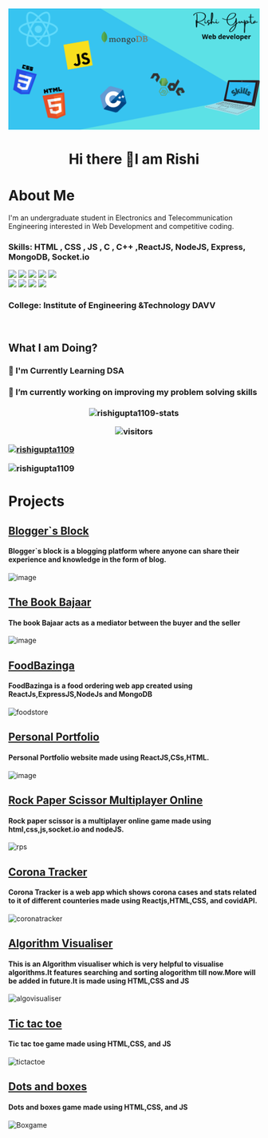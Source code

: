 

<h3 align="center"> </h3>


![](https://github.com/rishigupta1109/rishigupta1109/blob/main/skills-img.png)
<h1 align="center">Hi there 👋I am Rishi </h1>
<h1>About Me</h1>

<p>
 I'm an undergraduate student in Electronics and Telecommunication Engineering interested in Web Development and competitive coding. 
</p>

<h3> Skills: HTML , CSS , JS , C , C++  ,ReactJS, NodeJS, Express, MongoDB, Socket.io</h3>
<span>
<img src="https://img.shields.io/badge/html5%20-%23E34F26.svg?&style=for-the-badge&logo=html5&logoColor=white"/>
<img src="https://img.shields.io/badge/css3%20-%231572B6.svg?&style=for-the-badge&logo=css3&logoColor=white"/>
<img src="https://img.shields.io/badge/javascript%20-%23323330.svg?&style=for-the-badge&logo=javascript&logoColor=%23F7DF1E"/>
 <img src="https://img.shields.io/badge/-ReactJs-61DAFB?logo=react&logoColor=white&style=for-the-badge"/>
 <img src="https://img.shields.io/badge/Node.js-43853D?style=for-the-badge&logo=node.js&logoColor=white"/>

<br>
<span>
<img src="https://img.shields.io/badge/C-00599C?style=for-the-badge&logo=c&logoColor=white "/>
<img src="https://img.shields.io/badge/C%2B%2B-00599C?style=for-the-badge&logo=c%2B%2B&logoColor=white "/>

<img src="https://img.shields.io/badge/git%20-%23404d59.svg?&style=for-the-badge&logo=git&logoColor=white"/>
<img src="https://img.shields.io/badge/github%20-%23121011.svg?&style=for-the-badge&logo=github&logoColor=white"/></span>
<br>
</span>

<h3> College: Institute of Engineering &Technology DAVV </h3> <br />



<h2 align="left"> What I am Doing? </h2>

<h3>📑 I'm Currently Learning DSA </h3>

<h3>🔭 I’m currently working on improving my problem solving skills<h3>
 <center>
<img src="https://github-readme-stats.vercel.app/api?username=rishigupta1109&show_icons=true&count_private=true" alt="rishigupta1109-stats" />
<p><img src="https://visitor-badge.glitch.me/badge?page_id=rishigupta1109.rishigupta1109" alt="visitors"></p>
</center>
 <p align="left"> <a href="https://github.com/ryo-ma/github-profile-trophy"><img src="https://github-profile-trophy.vercel.app/?username=rishigupta1109" alt="rishigupta1109" /></a> </p>
<p><img align="center" src="https://github-readme-streak-stats.herokuapp.com/?user=rishigupta1109&" alt="rishigupta1109" /></p>

 
 
 <h1>Projects</h1>
  <h2><a href="https://www.thebookbajaar.live/">Blogger`s Block</a> </h2>
 
 <h4>Blogger`s block is a blogging platform where anyone can share their experience and knowledge in the form of blog.</h4>

![image](https://user-images.githubusercontent.com/84670640/215348811-fe447481-5590-4f32-9491-e65d6266bc2e.png)



 
  <h2><a href="https://www.thebookbajaar.live/">The Book Bajaar</a> </h2>
 
 <h4>The book Bajaar acts as a mediator between the buyer and the seller</h4>

 ![image](https://user-images.githubusercontent.com/84670640/207382887-ed2a5a57-cb8b-4b0c-b5cf-a90c94ba88f5.png)

 
 <h2><a href="https://www.linkedin.com/posts/rishi-gupta-027298204_webdevelopment-learning-reactjs-activity-6814595111528353792-OW1H">FoodBazinga</a> </h2>
 
 <h4>FoodBazinga is a food ordering web app created using ReactJs,ExpressJS,NodeJs and MongoDB </h4>

  ![foodstore](https://user-images.githubusercontent.com/84670640/144411975-4c571f4e-713e-4986-996c-6eeb124f40c8.PNG)
 
 <h2><a href="https://rishigupta1109.github.io/Portfolio/">Personal Portfolio</a> </h2>
 
 <h4>Personal Portfolio website made using ReactJS,CSs,HTML. </h4>
 
![image](https://user-images.githubusercontent.com/84670640/207383089-1f4ad08e-b3fe-4371-a09a-8de4cdb4ba0a.png)


 
  <h2><a href="https://rishigupta1109.github.io/RockPaperScissor/">Rock Paper Scissor Multiplayer Online</a> </h2>
 
 <h4>Rock paper scissor is a multiplayer online game made using html,css,js,socket.io and nodeJS. </h4>

![rps](https://user-images.githubusercontent.com/84670640/144414358-19e9366b-ba74-4e3a-8463-abe6f541caa9.PNG)
 
   <h2><a href="https://rishigupta1109.github.io/CoronaTracker/">Corona Tracker</a> </h2>
 
 <h4>Corona Tracker is a web app which shows corona cases and stats related to it of different counteries made using Reactjs,HTML,CSS, and covidAPI. </h4>

![coronatracker](https://user-images.githubusercontent.com/84670640/144414922-3df00dde-2c4e-47b0-9200-250eb1e78e54.PNG)
 
 
 <h2> <a href="https://rishigupta1109.github.io/algorithm_visualiser/">Algorithm Visualiser</a> </h2> 
 
 <h4>This is an Algorithm visualiser which is very helpful to visualise algorithms.It features searching and sorting alogorithm till now.More will be added in future.It is made using HTML,CSS and JS </h4>

![algovisualiser](https://user-images.githubusercontent.com/84670640/144415337-8c9b751f-ca48-4fe7-8fb9-40cb3ec0f085.PNG)
 
   <h2><a href="https://rishigupta1109.github.io/tictaktoe">Tic tac toe</a> </h2>
 
 <h4>Tic tac toe game made using HTML,CSS, and JS </h4>

 ![tictactoe](https://user-images.githubusercontent.com/84670640/144415994-86185af8-6233-415a-a8a6-98290c46e7cb.PNG)
 
   <h2><a href="https://rishigupta1109.github.io/Dots-Boxes/">Dots and boxes</a> </h2>
 
 <h4>Dots and boxes game made using HTML,CSS, and JS </h4>

![Boxgame](https://user-images.githubusercontent.com/84670640/144416326-4afc75e5-209d-447a-9dbc-4fcf9cb08d49.PNG)





 

